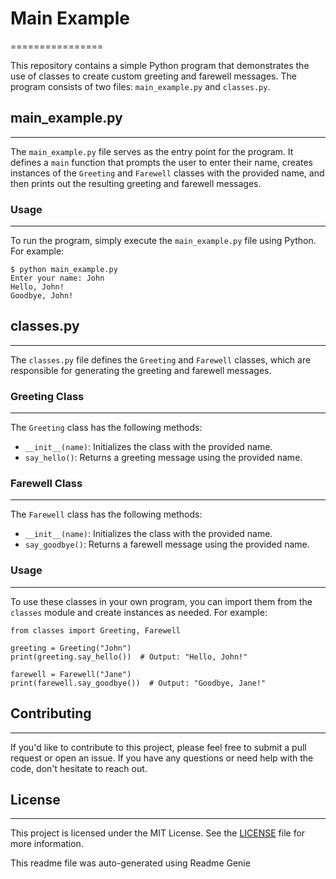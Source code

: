 
# Main Example
================

This repository contains a simple Python program that demonstrates the use of classes to create custom greeting and farewell messages. The program consists of two files: `main_example.py` and `classes.py`.

## main_example.py
-----------------

The `main_example.py` file serves as the entry point for the program. It defines a `main` function that prompts the user to enter their name, creates instances of the `Greeting` and `Farewell` classes with the provided name, and then prints out the resulting greeting and farewell messages.

### Usage
-----

To run the program, simply execute the `main_example.py` file using Python. For example:
```
$ python main_example.py
Enter your name: John
Hello, John!
Goodbye, John!
```
## classes.py
----------------

The `classes.py` file defines the `Greeting` and `Farewell` classes, which are responsible for generating the greeting and farewell messages.

### Greeting Class
--------------

The `Greeting` class has the following methods:

* `__init__(name)`: Initializes the class with the provided name.
* `say_hello()`: Returns a greeting message using the provided name.

### Farewell Class
--------------

The `Farewell` class has the following methods:

* `__init__(name)`: Initializes the class with the provided name.
* `say_goodbye()`: Returns a farewell message using the provided name.

### Usage
-----

To use these classes in your own program, you can import them from the `classes` module and create instances as needed. For example:
```
from classes import Greeting, Farewell

greeting = Greeting("John")
print(greeting.say_hello())  # Output: "Hello, John!"

farewell = Farewell("Jane")
print(farewell.say_goodbye())  # Output: "Goodbye, Jane!"
```
## Contributing
--------------

If you'd like to contribute to this project, please feel free to submit a pull request or open an issue. If you have any questions or need help with the code, don't hesitate to reach out.

## License
---------

This project is licensed under the MIT License. See the [LICENSE](LICENSE) file for more information.

This readme file was auto-generated using Readme Genie
